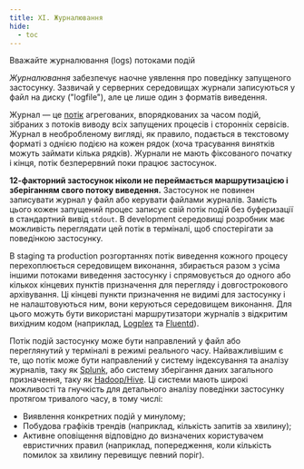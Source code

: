 ```yaml
---
title: XI. Журналювання
hide:
  - toc
---
```

Вважайте журналювання (logs) потоками подій

*Журналювання* забезпечує наочне уявлення про поведінку запущеного застосунку. Зазвичай у серверних середовищах журнали записуються у файл на диску ("logfile"), але це лише один з форматів виведення.

Журнал — це [потік](https://adam.herokuapp.com/past/2011/4/1/logs_are_streams_not_files/) агрегованих, впорядкованих за часом подій, зібраних з потоків виводу всіх запущених процесів і сторонніх сервісів. Журнал в необробленому вигляді, як правило, подається в текстовому форматі з однією подією на кожен рядок (хоча трасування винятків можуть займати кілька рядків). Журнали не мають фіксованого початку і кінця, потік безперервний поки працює застосунок.

**12-факторний застосунок ніколи не переймається маршрутизацією і зберіганням свого потоку виведення.** Застосунок не повинен записувати журнал у файл або керувати файлами журналів. Замість цього кожен запущений процес записує свій потік подій без буферизації в стандартний вивід `stdout`. В development середовищі розробник має можливість переглядати цей потік в терміналі, щоб спостерігати за поведінкою застосунку.

В staging та production розгортаннях потік виведення кожного процесу перехоплюється середовищем виконання, збирається разом з усіма іншими потоками виведення застосунку і спрямовується до одного або кількох кінцевих пунктів призначення для перегляду і довгострокового архівування. Ці кінцеві пункти призначення не видимі для застосунку і не налаштовуються ним, вони керуються середовищем виконання. Для цього можуть бути використані маршрутизатори журналів з відкритим вихідним кодом (наприклад, [Logplex](https://github.com/heroku/logplex) та [Fluentd](https://github.com/fluent/fluentd)).

Потік подій застосунку може бути направлений у файл або  переглянутий у терміналі в режимі реального часу. Найважливішим є те, що потік може бути направлений у систему індексування та аналізу журналів, таку як [Splunk](http://www.splunk.com/), або систему зберігання даних загального призначення, таку як [Hadoop/Hive](http://hive.apache.org/). Ці системи мають широкі можливості та гнучкість для детального аналізу поведінки застосунку протягом тривалого часу, в тому числі:

* Виявлення конкретних подій у минулому;
* Побудова графіків трендів (наприклад, кількість запитів за хвилину);
* Активне оповіщення відповідно до визначених користувачем евристичних правил (наприклад, попередження, коли кількість помилок за хвилину перевищує певний поріг).
